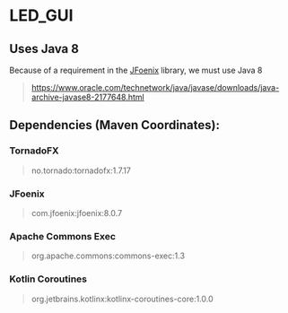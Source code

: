 # LED_GUI

## Uses Java 8
Because of a requirement in the [JFoenix](https://github.com/jfoenixadmin/JFoenix) library, we must use Java 8
> https://www.oracle.com/technetwork/java/javase/downloads/java-archive-javase8-2177648.html

## Dependencies (Maven Coordinates):

### TornadoFX

> no.tornado:tornadofx:1.7.17

### JFoenix

> com.jfoenix:jfoenix:8.0.7

### Apache Commons Exec

> org.apache.commons:commons-exec:1.3

### Kotlin Coroutines

> org.jetbrains.kotlinx:kotlinx-coroutines-core:1.0.0
